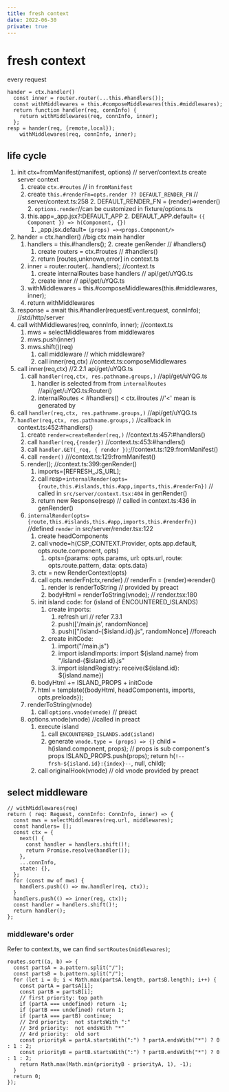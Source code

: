 ```yaml
---
title: fresh context
date: 2022-06-30
private: true
---
```


# fresh context

every request

    hander = ctx.handler()
      const inner = router.router(...this.#handlers());
      const withMiddlewares = this.#composeMiddlewares(this.#middlewares);
      return function handler(req, connInfo) {
        return withMiddlewares(req, connInfo, inner);
      };
    resp = hander(req, {remote,local});
        withMiddlewares(req, connInfo, inner);

## life cycle
1. init ctx=fromManifest(manifest, options)  // server/context.ts create server context
    1. create `ctx.#routes` // in `fromManifest`
    1. create `this.#renderFn=opts.render ?? DEFAULT_RENDER_FN` // server/context.ts:258
        2. DEFAULT_RENDER_FN = (render)=>render()
        2. `options.render`//can be customized in fixture/options.ts
    2. this.app=_app.jsx?:DEFAULT_APP
        2. DEFAULT_APP.default= `({ Component }) => h(Component, {})`
        1. _app.jsx.default= `(props) =><props.Component/>`
2. hander = ctx.handler()       //big ctx main handler
    1. handlers = this.#handlers(); 
        2. create genRender         // #handlers()
        1. create routers = ctx.#routes    // #handlers()
        1. return [routes,unknown,error] in context.ts
    2. inner = router.router(...handlers); //context.ts 
        1. create internalRoutes base handlers  // api/get/uYQG.ts
        1. create inner // api/get/uYQG.ts
    3. withMiddlewares = this.#composeMiddlewares(this.#middlewares, inner);
    4. return withMiddlewares
3. response = await this.#handler(requestEvent.request, connInfo); //std/http/server
4. call withMiddlewares(req, connInfo, inner);       //context.ts
    1. mws = selectMiddlewares from middlewares
    2. mws.push(inner)
    3. mws.shift()(req)
        1. call middleware // which middleware?
        2. call inner(req,ctx)  //context.ts:composeMiddlewares
5. call inner(req,ctx)   //2.2.1 api/get/uYQG.ts
    1. call `handler(req,ctx, res.pathname.groups,)` //api/get/uYQG.ts
        1. handler is selected from from `internalRoutes` //api/get/uYQG.ts:Router()
        2. internalRoutes < #handlers() < ctx.#routes   //'<' mean is generated by
6. call `handler(req,ctx, res.pathname.groups,)` //api/get/uYQG.ts
7. `handler(req,ctx, res.pathname.groups,)` //callback in context.ts:452:#handlers()
    1. create `render=createRender(req,)` //context.ts:457:#handlers()
    2. call `handler(req,{render})` //context.ts:453:#handlers() 
    3. call `handler.GET(_req, { render })`;//context.ts:129:fromManifest()
    4. call `render()` ///context.ts:129:fromManifest()
    3. render();    //context.ts:399:genRender()
        1. imports=[REFRESH_JS_URL];
        1. call resp=`internalRender(opts={route,this.#islands,this.#app,imports,this.#renderFn})` 
                                        // called in `src/server/context.tsx:404` in genRender()
        2. return new Response(resp) // called in context.ts:436 in genRender()
    5. `internalRender(opts={route,this.#islands,this.#app,imports,this.#renderFn})` //defined `render` in src/server/render.tsx:122
        1. create headComponents
        1. call vnode=h(CSP_CONTEXT.Provider, opts.app.default, opts.route.component, opts)
            1. opts={params: opts.params, url: opts.url, route: opts.route.pattern, data: opts.data}
        2. ctx = new RenderContext(opts)
        2. call opts.renderFn(ctx,render)   // renderFn = (render)=>render()
            1. render is renderToString //  provided by preact
            1. bodyHtml = renderToString(vnode);    // render.tsx:180
        3. init island code: for (island of ENCOUNTERED_ISLANDS) 
            1. create imports:
                1. refresh url  // refer 7.3.1
                1. push(['/main.js', randomNonce]
                2. push(["/island-{$island.id}.js", randomNonce] //foreach
            2. create initCode: 
                1. import("/main.js")
                2. import islandImports: import ${island.name} from "/island-{$island.id}.js"
                3. import islandRegistry: receive(${island.id}: ${island.name})
        4. bodyHtml += ISLAND_PROPS + initCode
        5. html = template({bodyHtml, headComponents, imports, opts.preloads});
    6. renderToString(vnode)
        1. call `options.vnode(vnode)` // preact
    7. options.vnode(vnode) //called in preact
        1. execute island
            1. call `ENCOUNTERED_ISLANDS.add(island)`
            2. generate `vnode.type = (props) => {}`
                child = h(island.component, props); // props is sub component's props
                ISLAND_PROPS.push(props);
                return h(`!--frsh-${island.id}:{index}--`, null, child);
        2. call originalHook(vnode) // old vnode provided by preact

## select middleware
    // withMiddlewares(req)
    return ( req: Request, connInfo: ConnInfo, inner) => {
      const mws = selectMiddlewares(req.url, middlewares);
      const handlers= [];
      const ctx = {
        next() {
          const handler = handlers.shift()!;
          return Promise.resolve(handler());
        },
        ...connInfo,
        state: {},
      };
      for (const mw of mws) {
        handlers.push(() => mw.handler(req, ctx));
      }
      handlers.push(() => inner(req, ctx));
      const handler = handlers.shift()!;
      return handler();
    };

### middleware's order
Refer to context.ts, we can find `sortRoutes(middlewares)`;

    routes.sort((a, b) => {
      const partsA = a.pattern.split("/");
      const partsB = b.pattern.split("/");
      for (let i = 0; i < Math.max(partsA.length, partsB.length); i++) {
        const partA = partsA[i];
        const partB = partsB[i];
        // first priority: top path
        if (partA === undefined) return -1;
        if (partB === undefined) return 1;
        if (partA === partB) continue;
        // 2rd priority:  not startsWith ":"
        // 3rd priority:  not endsWith "*"
        // 4rd priority:  old sort
        const priorityA = partA.startsWith(":") ? partA.endsWith("*") ? 0 : 1 : 2;
        const priorityB = partB.startsWith(":") ? partB.endsWith("*") ? 0 : 1 : 2;
        return Math.max(Math.min(priorityB - priorityA, 1), -1);
      }
      return 0;
    });
